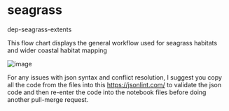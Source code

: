 # seagrass
dep-seagrass-extents

This flow chart displays the general workflow used for seagrass habitats and wider coastal habitat mapping 

![image](https://github.com/user-attachments/assets/5305a2bc-0ecc-4be7-93a5-2d2faef0865c)


For any issues with json syntax and conflict resolution, I suggest you copy all the code from the files into this https://jsonlint.com/ to validate the json code and then re-enter the code into the notebook files before doing another pull-merge request.
